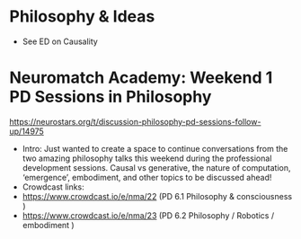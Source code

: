 # Philosophy & Ideas

- See ED on Causality


# Neuromatch Academy: Weekend 1 PD Sessions in Philosophy
https://neurostars.org/t/discussion-philosophy-pd-sessions-follow-up/14975
- Intro: Just wanted to create a space to continue conversations from the two amazing philosophy talks this weekend during the professional development sessions. Causal vs generative, the nature of computation, ‘emergence’, embodiment, and other topics to be discussed ahead!
- Crowdcast links:
 - https://www.crowdcast.io/e/nma/22 (PD 6.1 Philosophy & consciousness )
 - https://www.crowdcast.io/e/nma/23 (PD 6.2 Philosophy / Robotics / embodiment )


